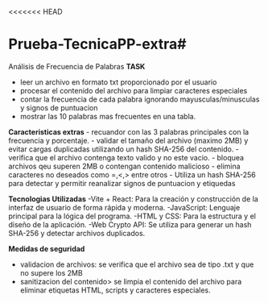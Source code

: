 <<<<<<< HEAD
# Prueba-TecnicaPP-extra#

Análisis de Frecuencia de Palabras
**TASK**
- leer un archivo en formato txt proporcionado por el usuario
- procesar el contenido del archivo para limpiar caracteres especiales
- contar la frecuencia de cada palabra ignorando mayusculas/minusculas y signos de puntuacion
- mostrar las 10 palabras mas frecuentes en una tabla.
  
**Caracteristicas extras**
      - recuandor con las 3 palabras principales con la frecuencia y porcentaje.
      - validar el tamaño del archivo (maximo 2MB) y evitar cargas duplicadas utilizando un             hash SHA-256 del contenido.
      - verifica que el archivo contenga texto valido y no este vacio.
      - bloquea archivos qeu superen 2MB o contengan contenido malicioso
      - elimina caracteres no deseados como =,<,> entre otros
      - Utiliza un hash SHA-256 para detectar y permitir reanalizar signos de puntuacion y              etiquedas
      
**Tecnologias Utilizadas**
-Vite + React:
Para la creación y construcción de la interfaz de usuario de forma rápida y moderna.
-JavaScript:
Lenguaje principal para la lógica del programa.
-HTML y CSS:
Para la estructura y el diseño de la aplicación.
-Web Crypto API:
Se utiliza para generar un hash SHA-256 y detectar archivos duplicados.

**Medidas de seguridad**
- validacion de archivos: se verifica que el archivo sea de tipo .txt y que no supere los 2MB
- sanitizacion del contenido> se limpia el contenido del archivo para eliminar etiquetas HTML, scripts y caracteres especiales.

